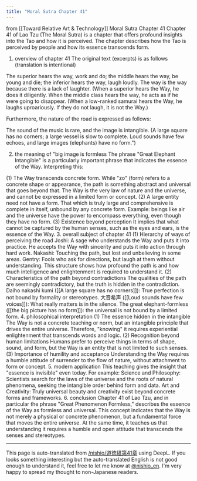 ```yaml
---
title: "Moral Sutra Chapter 41"
---
```


from  [[Toward Relative Art & Technology]]
Moral Sutra Chapter 41
Chapter 41 of Lao Tzu (The Moral Sutra) is a chapter that offers profound insights into the Tao and how it is perceived. The chapter describes how the Tao is perceived by people and how its essence transcends form.

1. overview of chapter 41
The original text (excerpts) is as follows (translation is intentional)

The superior hears the way, work and do; the middle hears the way, be young and die; the inferior hears the way, laugh loudly. The way is the way because there is a lack of laughter.
(When a superior hears the Way, he does it diligently. When the middle class hears the way, he acts as if he were going to disappear. (When a low-ranked samurai hears the Way, he laughs uproariously. If they do not laugh, it is not the Way.)

Furthermore, the nature of the road is expressed as follows:

The sound of the music is rare, and the image is intangible.
(A large square has no corners; a large vessel is slow to complete. Loud sounds have few echoes, and large images (elephants) have no form.")

2. the meaning of "big image is formless
The phrase "Great Elephant Intangible" is a particularly important phrase that indicates the essence of the Way. Interpreting this:

(1) The Way transcends concrete form.
While "zo" (form) refers to a concrete shape or appearance, the path is something abstract and universal that goes beyond that.
The Way is the very law of nature and the universe, and cannot be expressed in a limited form or concept.
(2) A large entity need not have a form.
That which is truly large and comprehensive is complete in itself, unbound by any concrete form.
Example: beings like air and the universe have the power to encompass everything, even though they have no form.
(3) Existence beyond perception
It implies that what cannot be captured by the human senses, such as the eyes and ears, is the essence of the Way.
3. overall subject of chapter 41
(1) Hierarchy of ways of perceiving the road
Joshi: A sage who understands the Way and puts it into practice. He accepts the Way with sincerity and puts it into action through hard work.
Nakashi: Touching the path, but lost and unbelieving in some areas.
Gentry: Fools who ask for directions, but laugh at them without understanding.
This structure shows how profound the path is and how much intelligence and enlightenment is required to understand it.
(2) Characteristics of the path beyond contradictions
The qualities of the path are seemingly contradictory, but the truth is hidden in the contradiction.
Daiho nakashi kumi ([[A large square has no corners]]): True perfection is not bound by formality or stereotypes.
大音希声 ([[Loud sounds have few voices]]): What really matters is in the silence.
The great elephant-formless ([[the big picture has no form]]): the universal is not bound by a limited form.
4. philosophical interpretation
(1) The essence hidden in the intangible
The Way is not a concrete teaching or norm, but an intangible principle that drives the entire universe. Therefore, "knowing" it requires experiential enlightenment that transcends words and logic.
(2) Recognition beyond human limitations
Humans prefer to perceive things in terms of shape, sound, and form, but the Way is an entity that is not limited to such senses.
(3) Importance of humility and acceptance
Understanding the Way requires a humble attitude of surrender to the flow of nature, without attachment to form or concept.
5. modern application
This teaching gives the insight that "essence is invisible" even today. For example:
Science and Philosophy: Scientists search for the laws of the universe and the roots of natural phenomena, seeking the intangible order behind form and data.
Art and Creativity: Truly universal beauty and creativity exist beyond concrete forms and frameworks.
6. conclusion
Chapter 41 of Lao Tzu, and in particular the phrase "Great Phenomenon Formless," describes the essence of the Way as formless and universal. This concept indicates that the Way is not merely a physical or concrete phenomenon, but a fundamental force that moves the entire universe. At the same time, it teaches us that understanding it requires a humble and open attitude that transcends the senses and stereotypes.

---
This page is auto-translated from [/nishio/道徳経第41章](https://scrapbox.io/nishio/道徳経第41章) using DeepL. If you looks something interesting but the auto-translated English is not good enough to understand it, feel free to let me know at [@nishio_en](https://twitter.com/nishio_en). I'm very happy to spread my thought to non-Japanese readers.